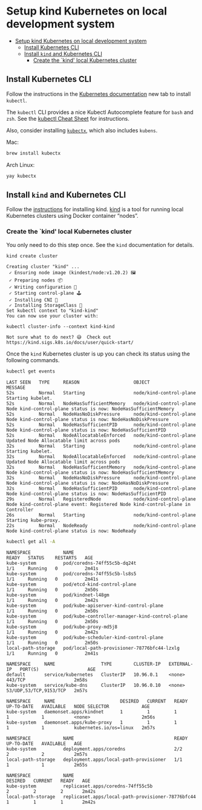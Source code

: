 
# Setup kind Kubernetes on local development system

- [Setup kind Kubernetes on local development system](#setup-kind-kubernetes-on-local-development-system)
  - [Install Kubernetes CLI](#install-kubernetes-cli)
  - [Install `kind` and Kubernetes CLI](#install-kind-and-kubernetes-cli)
    - [Create the `kind' local Kubernetes cluster](#create-the-kind-local-kubernetes-cluster)
## Install Kubernetes CLI

Follow the instructions in the [Kubernetes documentation](https://kubernetes.io/docs/tasks/tools/#kubectl) new tab to install `kubectl`.

The `kubectl` CLI provides a nice Kubectl Autocomplete feature for `bash` and `zsh`.
See the [kubectl Cheat Sheet](https://kubernetes.io/docs/reference/kubectl/cheatsheet/#kubectl-autocomplete) for instructions.

Also, consider installing [`kubectx`](https://github.com/ahmetb/kubectx), which also includes `kubens`.

Mac:

~~~bash
brew install kubectx
~~~

Arch Linux:

~~~bash
yay kubectx
~~~

## Install `kind` and Kubernetes CLI

Follow the [instructions](https://github.com/kubernetes-sigs/kind#installation-and-usage) for installing kind.
[kind](https://kind.sigs.k8s.io/) is a tool for running local Kubernetes clusters using Docker container “nodes”.

### Create the `kind' local Kubernetes cluster

You only need to do this step once. See the `kind` documentation for details.

~~~bash
kind create cluster
~~~

~~~text
Creating cluster "kind" ...
 ✓ Ensuring node image (kindest/node:v1.20.2) 🖼
 ✓ Preparing nodes 📦
 ✓ Writing configuration 📜
 ✓ Starting control-plane 🕹️
 ✓ Installing CNI 🔌
 ✓ Installing StorageClass 💾
Set kubectl context to "kind-kind"
You can now use your cluster with:

kubectl cluster-info --context kind-kind

Not sure what to do next? 😅  Check out https://kind.sigs.k8s.io/docs/user/quick-start/
~~~

Once the `kind` Kubernetes cluster is up you can check its status using the following commands.

~~~bash
kubectl get events
~~~

~~~text
LAST SEEN   TYPE     REASON                    OBJECT                    MESSAGE
52s         Normal   Starting                  node/kind-control-plane   Starting kubelet.
52s         Normal   NodeHasSufficientMemory   node/kind-control-plane   Node kind-control-plane status is now: NodeHasSufficientMemory
52s         Normal   NodeHasNoDiskPressure     node/kind-control-plane   Node kind-control-plane status is now: NodeHasNoDiskPressure
52s         Normal   NodeHasSufficientPID      node/kind-control-plane   Node kind-control-plane status is now: NodeHasSufficientPID
52s         Normal   NodeAllocatableEnforced   node/kind-control-plane   Updated Node Allocatable limit across pods
32s         Normal   Starting                  node/kind-control-plane   Starting kubelet.
32s         Normal   NodeAllocatableEnforced   node/kind-control-plane   Updated Node Allocatable limit across pods
32s         Normal   NodeHasSufficientMemory   node/kind-control-plane   Node kind-control-plane status is now: NodeHasSufficientMemory
32s         Normal   NodeHasNoDiskPressure     node/kind-control-plane   Node kind-control-plane status is now: NodeHasNoDiskPressure
32s         Normal   NodeHasSufficientPID      node/kind-control-plane   Node kind-control-plane status is now: NodeHasSufficientPID
29s         Normal   RegisteredNode            node/kind-control-plane   Node kind-control-plane event: Registered Node kind-control-plane in Controller
26s         Normal   Starting                  node/kind-control-plane   Starting kube-proxy.
22s         Normal   NodeReady                 node/kind-control-plane   Node kind-control-plane status is now: NodeReady

~~~

~~~bash
kubectl get all -A
~~~

~~~text
NAMESPACE            NAME                                             READY   STATUS    RESTARTS   AGE
kube-system          pod/coredns-74ff55c5b-dq24t                      1/1     Running   0          2m41s
kube-system          pod/coredns-74ff55c5b-ls8s5                      1/1     Running   0          2m41s
kube-system          pod/etcd-kind-control-plane                      1/1     Running   0          2m50s
kube-system          pod/kindnet-l48gm                                1/1     Running   0          2m42s
kube-system          pod/kube-apiserver-kind-control-plane            1/1     Running   0          2m50s
kube-system          pod/kube-controller-manager-kind-control-plane   1/1     Running   0          2m50s
kube-system          pod/kube-proxy-md5j8                             1/1     Running   0          2m42s
kube-system          pod/kube-scheduler-kind-control-plane            1/1     Running   0          2m50s
local-path-storage   pod/local-path-provisioner-78776bfc44-lzxlg      1/1     Running   0          2m41s

NAMESPACE     NAME                 TYPE        CLUSTER-IP   EXTERNAL-IP   PORT(S)                  AGE
default       service/kubernetes   ClusterIP   10.96.0.1    <none>        443/TCP                  2m58s
kube-system   service/kube-dns     ClusterIP   10.96.0.10   <none>        53/UDP,53/TCP,9153/TCP   2m57s

NAMESPACE     NAME                        DESIRED   CURRENT   READY   UP-TO-DATE   AVAILABLE   NODE SELECTOR            AGE
kube-system   daemonset.apps/kindnet      1         1         1       1            1           <none>                   2m56s
kube-system   daemonset.apps/kube-proxy   1         1         1       1            1           kubernetes.io/os=linux   2m57s

NAMESPACE            NAME                                     READY   UP-TO-DATE   AVAILABLE   AGE
kube-system          deployment.apps/coredns                  2/2     2            2           2m57s
local-path-storage   deployment.apps/local-path-provisioner   1/1     1            1           2m55s

NAMESPACE            NAME                                                DESIRED   CURRENT   READY   AGE
kube-system          replicaset.apps/coredns-74ff55c5b                   2         2         2       2m42s
local-path-storage   replicaset.apps/local-path-provisioner-78776bfc44   1         1         1       2m42s
~~~

